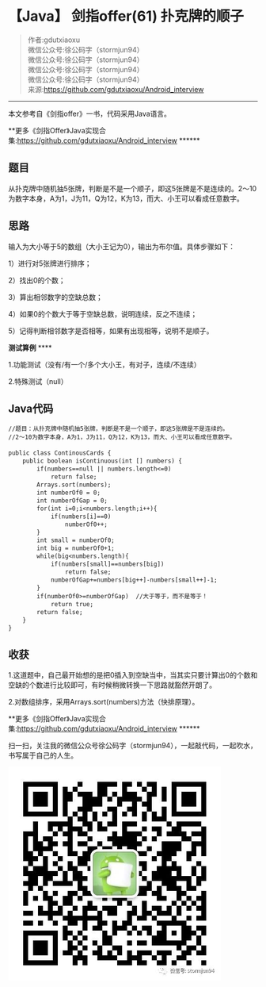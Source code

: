 # 【Java】 剑指offer(61) 扑克牌的顺子  
  
> 作者:gdutxiaoxu<br/> 微信公众号:徐公码字（stormjun94）<br/>微信公众号:徐公码字（stormjun94）<br/>微信公众号:徐公码字（stormjun94）<br/>微信公众号:徐公码字（stormjun94）<br/>来源:https://github.com/gdutxiaoxu/Android_interview

****

本文参考自《剑指offer》一书，代码采用Java语言。

**更多《剑指Offer》Java实现合集:https://github.com/gdutxiaoxu/Android_interview ******

## 题目

从扑克牌中随机抽5张牌，判断是不是一个顺子，即这5张牌是不是连续的。2～10为数字本身，A为1，J为11，Q为12，K为13，而大、小王可以看成任意数字。

## 思路

输入为大小等于5的数组（大小王记为0），输出为布尔值。具体步骤如下：

1）进行对5张牌进行排序；

2）找出0的个数；

3）算出相邻数字的空缺总数；

4）如果0的个数大于等于空缺总数，说明连续，反之不连续；

5）记得判断相邻数字是否相等，如果有出现相等，说明不是顺子。

**测试算例** ****

1.功能测试（没有/有一个/多个大小王，有对子，连续/不连续）

2.特殊测试（null）

## **Java代码**

    
    
    //题目：从扑克牌中随机抽5张牌，判断是不是一个顺子，即这5张牌是不是连续的。
    //2～10为数字本身，A为1，J为11，Q为12，K为13，而大、小王可以看成任意数字。
    
    public class ContinousCards {
        public boolean isContinuous(int [] numbers) {
            if(numbers==null || numbers.length<=0)
                return false;
            Arrays.sort(numbers);
            int numberOf0 = 0;
            int numberOfGap = 0;
            for(int i=0;i<numbers.length;i++){
                if(numbers[i]==0)
                    numberOf0++;
            }
            int small = numberOf0;
            int big = numberOf0+1;
            while(big<numbers.length){
                if(numbers[small]==numbers[big])
                    return false;
                numberOfGap+=numbers[big++]-numbers[small++]-1;
            }
            if(numberOf0>=numberOfGap)  //大于等于，而不是等于！
                return true;
            return false;
        }
    }
    

## **收获**

1.这道题中，自己最开始想的是把0插入到空缺当中，当其实只要计算出0的个数和空缺的个数进行比较即可，有时候稍微转换一下思路就豁然开朗了。

2.对数组排序，采用Arrays.sort(numbers)方法（快排原理）。

**更多《剑指Offer》Java实现合集:https://github.com/gdutxiaoxu/Android_interview ******

扫一扫，关注我的微信公众号徐公码字（stormjun94），一起敲代码，一起吹水，书写属于自己的人生。

![](https://raw.githubusercontent.com/gdutxiaoxu/blog_pic/master/offer/20200722234908.png)